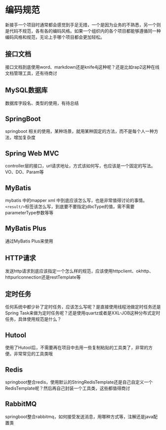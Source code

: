 # 编码规范

新接手一个项目时通常都会感觉到手足无措，一个是因为业务的不熟悉，另一个则是代码不规范，各有各的编码风格。如果一个组织内的各个项目都能够遵循同一种编码风格和规范，无论上手哪个项目都会更加轻松。

## 接口文档

接口文档到底使用word、markdown还是knife4j这种呢？还是比如rap2这种在线文档管理工具，还有待商讨

## MySQL数据库

数据库字段名、类型的使用，有待总结

## SpringBoot

springboot 相关的使用，某种场景，就用某种固定的方法，而不是每个人一种方法，增加复杂度

## Spring Web MVC

controller层的接口，url请求地址，方式该如何写，也应该是一个固定的写法。VO、DO、Param等

## MyBatis

mybatis 中的mapper xml 中到底应该怎么写，也是非常值得讨论的事情。```<result/>```标签该怎么写，到底要不要指定jdbcType的值，需不需要parameterType参数等等

## MyBatis Plus

通过MyBatis Plus来使用

## HTTP请求

发送http请求到底应该指定一个怎么样的规范，应该使用httpclient、okhttp、httpurlconnection还是restTemplate等

## 定时任务

任何系统中都少补了定时任务，应该怎么写呢？是直接使用线程池做定时任务还是Spring Task来做为定时任务呢？还是使用quartz或者是XXL-JOB这种分布式定时任务，具体使用规范是什么？

## Hutool

使用了Hutool后，不需要再在项目中去用一些复制粘贴的工具类了，非常的方便。非常常见的工具类哦

## Redis

springboot整合redis，使用默认的StringRedisTemplate还是自己自定义一个RedisTemplate呢？然后再自己封装一个工具类，这些都值得商讨

## RabbitMQ

springboot整合rabbitmq，如何接受发送消息，用哪种方式等，注解还是java配置类